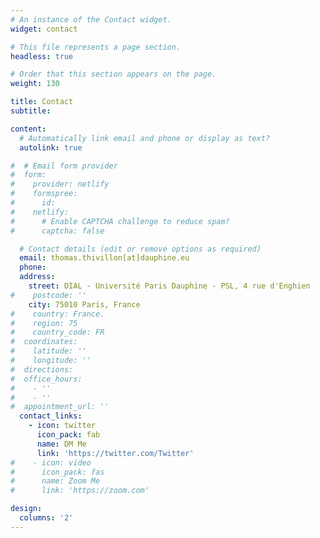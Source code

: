 ```yaml
---
# An instance of the Contact widget.
widget: contact

# This file represents a page section.
headless: true

# Order that this section appears on the page.
weight: 130

title: Contact
subtitle:

content:
  # Automatically link email and phone or display as text?
  autolink: true

#  # Email form provider
#  form:
#    provider: netlify
#    formspree:
#      id:
#    netlify:
#      # Enable CAPTCHA challenge to reduce spam?
#      captcha: false

  # Contact details (edit or remove options as required)
  email: thomas.thivillon[at]dauphine.eu
  phone: 
  address: 
    street: DIAL - Université Paris Dauphine - PSL, 4 rue d'Enghien
#    postcode: ''
    city: 75010 Paris, France
#    country: France.
#    region: 75
#    country_code: FR
#  coordinates:
#    latitude: ''
#    longitude: ''
#  directions: 
#  office_hours:
#    - ''
#    - ''
#  appointment_url: ''
  contact_links:
    - icon: twitter
      icon_pack: fab
      name: DM Me
      link: 'https://twitter.com/Twitter'
#    - icon: video
#      icon_pack: fas
#      name: Zoom Me
#      link: 'https://zoom.com'

design:
  columns: '2'
---
```

